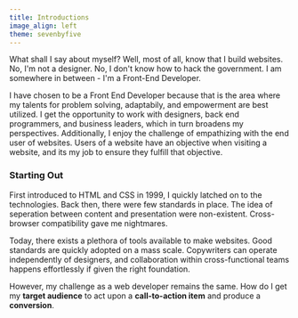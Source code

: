 ```yaml
---
title: Introductions
image_align: left
theme: sevenbyfive
---
```


What shall I say about myself? Well, most of all, know that I build websites. No, I'm not a designer. No, I don't know how to hack the government. I am somewhere in between - I'm a Front-End Developer.

I have chosen to be a Front End Developer because that is the area where my talents for problem solving, adaptabily, and empowerment are best utilized. I get the opportunity to work with designers, back end programmers, and business leaders, which in turn broadens my perspectives. Additionally, I enjoy the challenge of empathizing with the end user of websites. Users of a website have an objective when visiting a website, and its my job to ensure they fulfill that objective.

<h3 class="section-title">Starting Out</h3>

First introduced to HTML and CSS in 1999, I quickly latched on to the technologies. Back then, there were few standards in place. The idea of seperation between content and presentation were non-existent. Cross-browser compatibility gave me nightmares.

Today, there exists a plethora of tools available to make websites. Good standards are quickly adopted on a mass scale. Copywriters can operate independently of designers, and collaboration within cross-functional teams happens effortlessly if given the right foundation.

However, my challenge as a web developer remains the same. How do I get my <strong>target audience</strong> to act upon a <strong>call-to-action item</strong> and produce a <strong>conversion</strong>.
